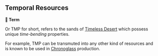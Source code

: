 ## Temporal Resources

**📑 Term**

Or TMP for short, refers to the sands of [Timeless Desert](../refs/timeless_desert.md) which possess unique _time-bending_ properties.

For example, TMP can be transmuted into any other kind of resources and is known to be used in [Chronoglass](../refs/chronoglass.md) production.

<!---
keywords: tmp, timeless, desert, sands, chronoglass
aliases: 
-->